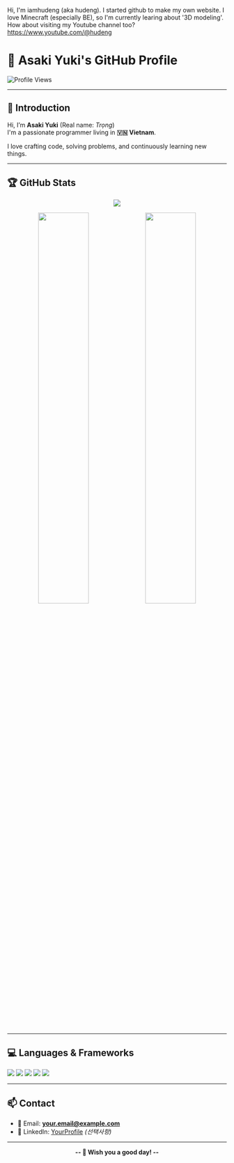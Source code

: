 Hi, I'm iamhudeng (aka hudeng).
I started github to make my own website.
I love Minecraft (especially BE), so I'm currently learing about '3D modeling'.
How about visiting my Youtube channel too?
https://www.youtube.com/@hudeng

# 🌸 Asaki Yuki's GitHub Profile

![Profile Views](https://komarev.com/ghpvc/?username=AsakiYuki&label=Profile%20views&color=brightgreen&style=flat)

---

## 👋 Introduction

Hi, I’m **Asaki Yuki** (Real name: *Trọng*)  
I'm a passionate programmer living in **🇻🇳 Vietnam**.

I love crafting code, solving problems, and continuously learning new things.

---

## 🏆 GitHub Stats

<p align="center">
  <img src="https://github-profile-trophy.vercel.app/?username=AsakiYuki&theme=gruvbox&column=7&margin-w=10&no-frame=true"/>
</p>

<p align="center">
  <img src="https://github-readme-stats.vercel.app/api?username=AsakiYuki&show_icons=true&theme=tokyonight" width="48%"/>
  <img src="https://github-readme-stats.vercel.app/api/top-langs/?username=AsakiYuki&layout=compact&theme=tokyonight" width="48%"/>
</p>

---

## 💻 Languages & Frameworks

<p>
  <img src="https://img.shields.io/badge/C++-00599C?style=for-the-badge&logo=c%2B%2B&logoColor=white"/>
  <img src="https://img.shields.io/badge/Python-3776AB?style=for-the-badge&logo=python&logoColor=white"/>
  <img src="https://img.shields.io/badge/JavaScript-F7DF1E?style=for-the-badge&logo=javascript&logoColor=black"/>
  <img src="https://img.shields.io/badge/Node.js-339933?style=for-the-badge&logo=node.js&logoColor=white"/>
  <img src="https://img.shields.io/badge/React-20232A?style=for-the-badge&logo=react&logoColor=61DAFB"/>
</p>

---

## 📫 Contact

- 📧 Email: **your.email@example.com**  
- 💼 LinkedIn: [YourProfile](https://linkedin.com/in/yourprofile) *(선택사항)*

---

<p align="center"><b>-- 🌟 Wish you a good day! --</b></p>
